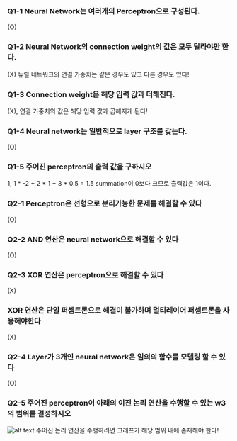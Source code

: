### Q1-1 Neural Network는 여러개의 Perceptron으로 구성된다. 
(O)
### Q1-2 Neural Network의 connection weight의 값은 모두 달라야만 한다. 
(X)
뉴럴 네트워크의 연결 가중치는 같은 경우도 있고 다른 경우도 있다!
### Q1-3 Connection weight은 해당 입력 값과 더해진다. 
(X), 연결 가중치의 값은 해당 입력 값과 곱해지게 된다!
### Q1-4 Neural network는 일반적으로 layer 구조를 갖는다. 
(O) 
### Q1-5 주어진 perceptron의 출력 값을 구하시오
1,  1 * -2 + 2 * 1 + 3 * 0.5 = 1.5  summation이 0보다 크므로 출력값은 1이다.

### Q2-1 Perceptron은 선형으로 분리가능한 문제를 해결할 수 있다 
(O)
### Q2-2 AND 연산은 neural network으로 해결할 수 있다 
(O)
### Q2-3 XOR 연산은 perceptron으로 해결할 수 있다
(X)
### XOR 연산은 단일 퍼셉트론으로 해결이 불가하며 멀티레이어 퍼셉트론을 사용해야한다 
(X)
### Q2-4 Layer가 3개인 neural network은 임의의 함수를 모델링 할 수 있다 
(O)
### Q2-5 주어진 perceptron이 아래의 이진 논리 연산을 수행할 수 있는 w3의 범위를 결정하시오
![alt text](image.png) 주어진 논리 연산을 수행하려면 그래프가 해당 범위 내에 존재해야 한다!
